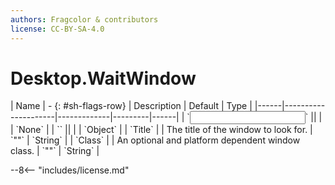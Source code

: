 ```yaml
---
authors: Fragcolor & contributors
license: CC-BY-SA-4.0
---
```



# Desktop.WaitWindow

<div class="sh-parameters" markdown="1">
| Name | - {: #sh-flags-row} | Description | Default | Type |
|------|---------------------|-------------|---------|------|
| `<input>` || | | `None` |
| `<output>` || | | `Object` |
| `Title` |  | The title of the window to look for. | `""` | `String` |
| `Class` |  | An optional and platform dependent window class. | `""` | `String` |

</div>



--8<-- "includes/license.md"
